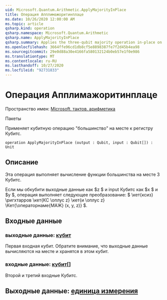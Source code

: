 ```yaml
---
uid: Microsoft.Quantum.Arithmetic.ApplyMajorityInPlace
title: Операция Апплимажоритинплаце
ms.date: 10/26/2020 12:00:00 AM
ms.topic: article
qsharp.kind: operation
qsharp.namespace: Microsoft.Quantum.Arithmetic
qsharp.name: ApplyMajorityInPlace
qsharp.summary: Applies the three-qubit majority operation in-place on a register of qubits.
ms.openlocfilehash: 3664ffe96cd1db8cf5e8898387fe7f2d45b4ea98
ms.sourcegitcommit: 29e0d88a30e4166fa580132124b0eb57e1f0e986
ms.translationtype: MT
ms.contentlocale: ru-RU
ms.lasthandoff: 10/27/2020
ms.locfileid: "92731833"
---
```

# <a name="applymajorityinplace-operation"></a>Операция Апплимажоритинплаце

Пространство имен: [Microsoft. тактов. арифметика](xref:Microsoft.Quantum.Arithmetic)

Пакеты [](https://nuget.org/packages/)


Применяет кубитную операцию "большинство" на месте к регистру Кубитс.

```qsharp
operation ApplyMajorityInPlace (output : Qubit, input : Qubit[]) : Unit
```


## <a name="description"></a>Описание

Эта операция выполняет вычисление функции большинства на месте 3 Кубитс.

Если мы обкубити выходные данные как $z $ и input Кубитс как $x $ и $y $, операция выполняет следующее преобразование: $ \кет{ксиз} \ригхтарров \кет{КС \оплус z} \кет{и \оплус z} \Кет{\операторнаме{МАЖ} (x, y, z)} $.

## <a name="input"></a>Входные данные

### <a name="output--qubit"></a>выходные данные: [кубит](xref:microsoft.quantum.lang-ref.qubit)

Первая входная кубит. Обратите внимание, что выходные данные вычисляются на месте и хранятся в этом кубит.


### <a name="input--qubit"></a>входные данные: [кубит](xref:microsoft.quantum.lang-ref.qubit)[]

Второй и третий входные Кубитс.



## <a name="output--unit"></a>Выходные данные: [единица измерения](xref:microsoft.quantum.lang-ref.unit)

